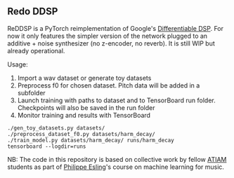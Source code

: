 ## Redo DDSP

ReDDSP is a PyTorch reimplementation of Google's [Differentiable DSP][1]. For now it only features the simpler version of the network plugged to an additive + noise synthesizer (no z-encoder, no reverb). It is still WIP but already operational.

Usage:
1. Import a wav dataset or generate toy datasets
2. Preprocess f0 for chosen dataset. Pitch data will be added in a subfolder
3. Launch training with paths to dataset and to TensorBoard run folder. Checkpoints will also be saved in the run folder
4. Monitor training and results with TensorBoard
```shell
./gen_toy_datasets.py datasets/
./preprocess_dataset_f0.py datasets/harm_decay/
./train_model.py datasets/harm_decay/ runs/harm_decay
tensorboard --logdir=runs
```

NB: The code in this repository is based on collective work by fellow [ATIAM][2] students as part of [Philippe Esling][3]'s course on machine learning for music.

[1]: https://openreview.net/pdf?id=B1x1ma4tDr
[2]: http://www.atiam.ircam.fr/en/
[3]: https://esling.github.io/
